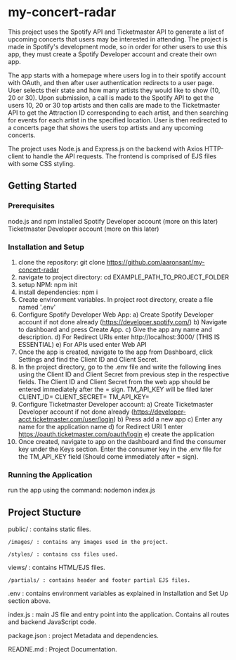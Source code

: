 # my-concert-radar 
This project uses the Spotify API and Ticketmaster API to generate a list of upcoming concerts that users may be interested in attending. The project is made in Spotify's development mode, so in order for other users to use this app, they must create a Spotify Developer account and create their own app.

The app starts with a homepage where users log in to their spotify account with OAuth, and then after user authentication redirects to a user page. User selects their state and how many artists they would like to show (10, 20 or 30). Upon submission, a call is made to the Spotify API to get the users 10, 20 or 30 top artists and then calls are made to the Ticketmaster API to get the Attraction ID corresponding to each artist, and then searching for events for each artist in the specified location. User is then redirected to a concerts page that shows the users top artists and any upcoming concerts.   

The project uses Node.js and Express.js on the backend with Axios HTTP-client to handle the API requests. The frontend is comprised of EJS files with some CSS styling.

## Getting Started

### Prerequisites
node.js and npm installed
Spotify Developer account (more on this later)
Ticketmaster Developer account (more on this later)

### Installation and Setup

1. clone the repository: git clone https://github.com/aaronsant/my-concert-radar
2. navigate to project directory: cd EXAMPLE_PATH_TO_PROJECT_FOLDER
3. setup NPM: npm init
4. install dependencies: npm i
6. Create environment variables. In project root directory, create a file named '.env' 
7. Configure Spotify Developer Web App:
   a) Create Spotify Developer account if not done already (https://developer.spotify.com/)
   b) Navigate to dashboard and press Create App. 
   c) Give the app any name and description.
   d) For Redirect URIs enter http://localhost:3000/ (THIS IS ESSENTIAL)
   e) For APIs used enter Web API
8. Once the app is created, navigate to the app from Dashboard, click Settings and find the Client ID and Client Secret.
9. In the project directory, go to the .env file and write the following lines using the Client ID and Client Secret from previous step in the respective fields. The Client ID and Client Secret from the web app should be entered immediately after the = sign. TM_API_KEY will be filed later
   CLIENT_ID=
   CLIENT_SECRET=
   TM_API_KEY=
10. Configure Ticketmaster Developer account:
    a) Create Ticketmaster Developer account if not done already (https://developer-acct.ticketmaster.com/user/login)
    b) Press add a new app
    c) Enter any name for the application name
    d) for Redirect URI 1 enter https://oauth.ticketmaster.com/oauth/login
    e) create the application
11. Once created, navigate to app on the dashboard and find the consumer key under the Keys section. Enter the consumer key in the .env file for the TM_API_KEY field (Should come immediately after = sign).

### Running the Application
run the app using the command: nodemon index.js

## Project Stucture
public/ : contains static files.

    /images/ : contains any images used in the project. 
    
    /styles/ : contains css files used.
    
views/ : contains HTML/EJS files.

    /partials/ : contains header and footer partial EJS files.
    
.env : contains environment variables as explained in Installation and Set Up section above.

index.js : main JS file and entry point into the application. Contains all routes and backend JavaScript code.

package.json : project Metadata and dependencies.

READNE.md : Project Documentation.
    
    
